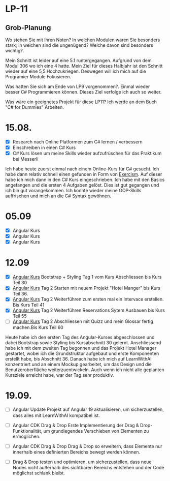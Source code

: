 # LP-11
## Grob-Planung
Wo stehen Sie mit Ihren Noten? In welchen Modulen waren Sie besonders stark; in welchen sind die ungenügend? Welche davon sind besonders wichtig?.

Mein Schnitt ist leider auf eine 5.1 runtergegangen. Aufgrund von dem Modul 306 wo ich eine 4 hatte. Mein Ziel für dieses Halbjahr ist den Schnitt wieder auf eine 5,5 Hochzukriegen. Deswegen will ich mich auf die Programier Module Fokusieren.

Was hatten Sie sich am Ende von LP9 vorgenommen?.
Einmal wieder besser C# Programmieren können. Dieses Ziel verfolge ich auch so weiter.

Was wäre ein geeignetes Projekt für diese LP11?
Ich werde an dem Buch "C# for Dummies" Arbeiten.

# 15.08.
- [X] Research nach Online Platformen zum C# lernen / verbessern
- [X] Einschreiben in einen C# Kurs
- [X] C# Kurs lösen um meine Skills wieder aufzufrüschen für das Praktikum bei Messerli

Ich habe heute zuerst einmal nach einem Online-Kurs für C# gesucht. Ich habe dann relativ schnell einen gefunden in Form von [Exercism](https://exercism.org/). Auf dieser habe ich mich dann in den C# Kurs eingeschrieben. Ich habe mit den Basics angefangen und die ersten 4 Aufgaben gelöst. Dies ist gut gegangen und ich bin gut vorangekommen. Ich konnte wieder meine OOP-Skills auffrischen und mich an die C# Syntax gewöhnen.

# 05.09
- [X] Angular Kurs
- [X] Angular Kurs
- [X] Angular Kurs

# 12.09
- [X] [Angular Kurs](https://www.udemy.com/course/complete-angular-14-course-learn-frontend-development/learn/lecture/41258750#overview) Bootstrap + Styling Tag 1 vom Kurs Abschliessen bis Kurs Teil 30
- [X] [Angular Kurs](https://www.udemy.com/course/complete-angular-14-course-learn-frontend-development/learn/lecture/41258750#overview) Tag 2 Starten mit neuem Projekt "Hotel Manger" bis Kurs Teil 36.
- [X] [Angular Kurs](https://www.udemy.com/course/complete-angular-14-course-learn-frontend-development/learn/lecture/41258750#overview) Tag 2 Weiterführen zum ersten mal ein Intervace erstellen. Bis Kurs Teil 41
- [X] [Angular Kurs](https://www.udemy.com/course/complete-angular-14-course-learn-frontend-development/learn/lecture/41258750#overview) Tag 2 Weiterführen Reservations Sytem Ausbauen bis Kurs Teil 55
- [ ] [Angular Kurs](https://www.udemy.com/course/complete-angular-14-course-learn-frontend-development/learn/lecture/41258750#overview) Tag 2 Abschliessen mit Quizz und mein Glossar fertig machen.Bis Kurs Teil 60

Heute habe ich den ersten Tag des Angular-Kurses abgeschlossen und dabei Bootstrap sowie Styling bis Kursabschnitt 30 gelernt. Anschliessend habe ich mit dem zweiten Tag begonnen und das Projekt Hotel Manager gestartet, wobei ich die Grundstruktur aufgebaut und erste Komponenten erstellt habe, bis Abschnitt 36. Danach habe ich mich auf LearnWithAI konzentriert und an einem Mockup gearbeitet, um das Design und die Benutzeroberfläche weiterzuentwickeln. Auch wenn ich nicht alle geplanten Kursziele erreicht habe, war der Tag sehr produktiv.

# 19.09.

- [ ] Angular Update Projekt auf Angular 19 aktualisieren, um sicherzustellen, dass alles mit LearnWithAI kompatibel ist.

- [ ] Angular CDK Drag & Drop Erste Implementierung der Drag & Drop-Funktionalität, um grundlegendes Verschieben von Elementen zu ermöglichen.

- [ ] Angular CDK Drag & Drop Drag & Drop so erweitern, dass Elemente nur innerhalb eines definierten Bereichs bewegt werden können.

- [ ] Drag & Drop testen und optimieren, um sicherzustellen, dass neue Nodes nicht außerhalb des sichtbaren Bereichs entstehen und der Code möglichst schlank bleibt.



